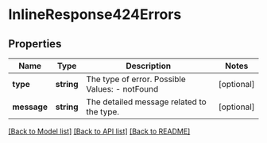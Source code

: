 # InlineResponse424Errors

## Properties
Name | Type | Description | Notes
------------ | ------------- | ------------- | -------------
**type** | **string** | The type of error.  Possible Values:   - notFound | [optional] 
**message** | **string** | The detailed message related to the type. | [optional] 

[[Back to Model list]](../README.md#documentation-for-models) [[Back to API list]](../README.md#documentation-for-api-endpoints) [[Back to README]](../README.md)


